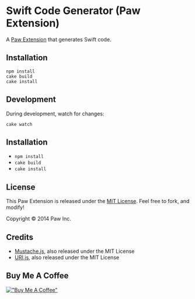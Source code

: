 # Swift Code Generator (Paw Extension)

 A [Paw Extension](http://luckymarmot.com/paw/extensions/) that generates Swift code.

 ## Installation

 ```shell
 npm install
 cake build
 cake install
 ```

 ## Development

 During development, watch for changes:

 ```shell
 cake watch
 ```

 ## Installation

 * `npm install`
 * `cake build`
 * `cake install`

 ## License

 This Paw Extension is released under the [MIT License](LICENSE). Feel free to fork, and modify!

 Copyright © 2014 Paw Inc.

 ## Credits

 * [Mustache.js](https://github.com/janl/mustache.js/), also released under the MIT License
 * [URI.js](http://medialize.github.io/URI.js/), also released under the MIT License

## Buy Me A Coffee
[!["Buy Me A Coffee"](https://www.buymeacoffee.com/assets/img/custom_images/orange_img.png)](https://www.buymeacoffee.com/codedbydan)

